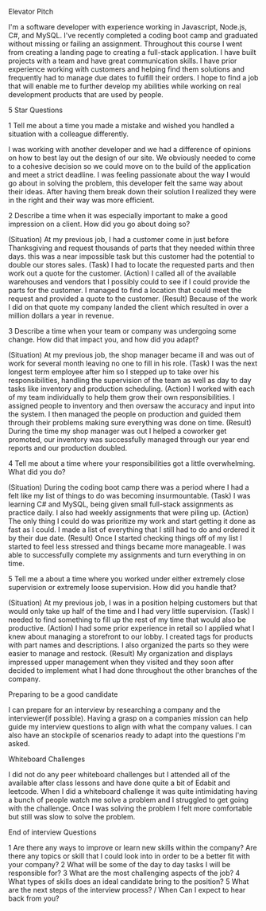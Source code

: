 Elevator Pitch

I'm a software developer with experience working in Javascript, Node.js, C#, and MySQL.  I've recently completed a coding boot camp and graduated without missing or failing an assignment. Throughout this course I went from creating a landing page to creating a full-stack application.  I have built projects with a team and have great communication skills.  I have prior experience working with customers and helping find them solutions and frequently had to manage due dates to fulfill their orders.  I hope to find a job that will enable me to further develop my abilities while working on real development products that are used by people.



5 Star Questions

1 Tell me about a time you made a mistake and wished you handled a situation with a colleague differently.

I was working with another developer and we had a difference of opinions on how to best lay out the design of our site. We obviously needed to come to a cohesive decision so we could move on to the build of the application and meet a strict deadline. I was feeling passionate about the way I would go about in solving the problem, this developer felt the same way about their ideas. After having them break down their solution I realized they were in the right and their way was more efficient.

2 Describe a time when it was especially important to make a good impression on a client.  How did you go about doing so?

(Situation) At my previous job, I had a customer come in just before Thanksgiving and request thousands of parts that they needed within three days. this was a near impossible task but this customer had the potential to double our stores sales. (Task) I had to locate the requested parts and then work out a quote for the customer. (Action) I called all of the available warehouses and vendors that I possibly could to see if I could provide the parts for the customer.  I managed to find a location that could meet the request and provided a quote to the customer. (Result)  Because of the work I did on that quote my company landed the client which resulted in over a million dollars a year in revenue.

3 Describe a time when your team or company was undergoing some change.  How did that impact you, and how did you adapt?

(Situation) At my previous job, the shop manager became ill and was out of work for several month leaving no one to fill in his role.  (Task) I was the next longest term employee after him so I stepped up to take over his responsibilities, handling the supervision of the team as well as day to day tasks like inventory and production scheduling.  (Action)  I worked with each of my team individually to help them grow their own responsibilities.  I assigned people to inventory and then oversaw the accuracy and input into the system.  I then managed the people on production and guided them through their problems making sure everything was done on time. (Result)  During the time my shop manager was out I helped a coworker get promoted, our inventory was successfully managed through our year end reports and our production doubled.

4 Tell me about a time where your responsibilities got a little overwhelming.  What did you do?  

(Situation) During the coding boot camp there was a period where I had a felt like my list of things to do was becoming insurmountable.  (Task) I was learning C# and MySQL, being given small full-stack assignments as practice daily.  I also had weekly assignments that were piling up.  (Action) The only thing I could do was prioritize my work and start getting it done as fast as I could.  I made a list of everything that I still had to do and ordered it by their due date.  (Result) Once I started checking things off of my list I started to feel less stressed and things became more manageable.  I was able to successfully complete my assignments and turn everything in on time.

5 Tell me a about a time where you worked under either extremely close supervision or extremely loose supervision.  How did you handle that?

(Situation) At my previous job, I was in a position helping customers but that would only take up half of the time and I had very little supervision. (Task) I needed to find something to fill up the rest of my time that would also be productive. (Action) I had some prior experience in retail so I applied what I knew about managing a storefront to our lobby.  I created tags for products with part names and descriptions.  I also organized the parts so they were easier to manage and restock. (Result) My organization and displays impressed upper management when they visited and they soon after decided to implement what I had done throughout the other branches of the company.



Preparing to be a good candidate

I can prepare for an interview by researching a company and the interviewer(if possible).  Having a grasp on a companies mission can help guide my interview questions to align with what the company values.  I can also have an stockpile of scenarios ready to adapt into the questions I'm asked.



Whiteboard Challenges

I did not do any peer whiteboard challenges but I attended all of the available after class lessons and have done quite a bit of Edabit and leetcode.  When I did a whiteboard challenge it was quite intimidating having a bunch of people watch me solve a problem and I struggled to get going with the challenge.  Once I was solving the problem I felt more comfortable but still was slow to solve the problem.  



End of interview Questions

1 Are there any ways to improve or learn new skills within the company?
  Are there any topics or skill that I could look into in order to be a better fit with your company?
2 What will be some of the day to day tasks I will be responsible for?
3 What are the most challenging aspects of the job?
4 What types of skills does an ideal candidate bring to the position?
5 What are the next steps of the interview process? / When Can I expect to hear back from you?
